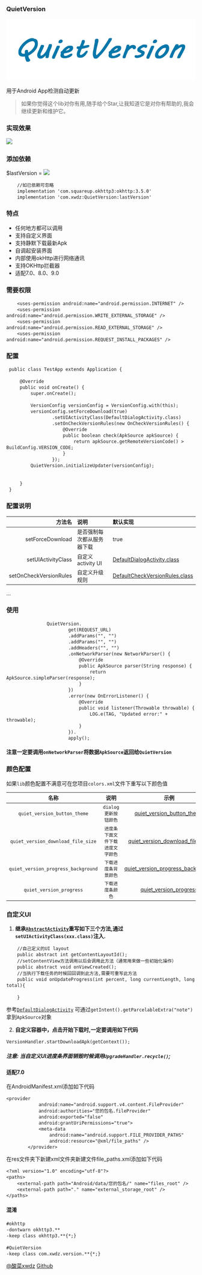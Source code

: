 ### QuietVersion

![logo](./imgs/logo.jpg)

用于Android App检测自动更新

> 如果你觉得这个lib对你有用,随手给个Star,让我知道它是对你有帮助的,我会继续更新和维护它。

### 实现效果
<img src="./imgs/simple.gif" width="200px">

### 添加依赖

$lastVersion = [![](https://jitpack.io/v/xwdz/QuiteVersion.svg)](https://jitpack.io/#xwdz/QuiteVersion)

```
    //如已依赖可忽略
    implementation 'com.squareup.okhttp3:okhttp:3.5.0'
    implementation 'com.xwdz:QuietVersion:lastVersion'
```

### 特点

- 任何地方都可以调用
- 支持自定义界面
- 支持静默下载最新Apk
- 自调起安装界面
- 内部使用okHttp进行网络通讯
- 支持OKHttp拦截器
- 适配7.0、8.0、9.0


### 需要权限
```
    <uses-permission android:name="android.permission.INTERNET" />
    <uses-permission android:name="android.permission.WRITE_EXTERNAL_STORAGE" />
    <uses-permission android:name="android.permission.READ_EXTERNAL_STORAGE" />
    <uses-permission android:name="android.permission.REQUEST_INSTALL_PACKAGES" />
```

### 配置

```
 public class TestApp extends Application {
 
     @Override
     public void onCreate() {
         super.onCreate();
 
         VersionConfig versionConfig = VersionConfig.with(this);
         versionConfig.setForceDownload(true)
                 .setUIActivityClass(DefaultDialogActivity.class)
                 .setOnCheckVersionRules(new OnCheckVersionRules() {
                     @Override
                     public boolean check(ApkSource apkSource) {
                         return apkSource.getRemoteVersionCode() > BuildConfig.VERSION_CODE;
                     }
                 });
         QuietVersion.initializeUpdater(versionConfig);
 
 
     }
 }

```

### 配置说明


|方法名|说明|默认实现|
|---:|:---|:----|
|setForceDownload|是否强制每次都从服务器下载|true|
|setUIActivityClass|自定义activity UI|[DefaultDialogActivity.class](https://github.com/xwdz/QuietVersion/blob/master/lib/src/main/java/com/xwdz/version/ui/DefaultDialogActivity.java)|
|setOnCheckVersionRules|自定义升级规则|[DefaultCheckVersionRules.class](https://github.com/xwdz/QuietVersion/blob/master/lib/src/main/java/com/xwdz/version/core/DefaultCheckVersionRules.java)|

   ...

### 使用

```
               QuietVersion.
                       get(REQUEST_URL)
                       .addParams("", "")
                       .addParams("", "")
                       .addHeaders("", "")
                       .onNetworkParser(new NetworkParser() {
                           @Override
                           public ApkSource parser(String response) {
                               return ApkSource.simpleParser(response);
                           }
                       })
                       .error(new OnErrorListener() {
                           @Override
                           public void listener(Throwable throwable) {
                               LOG.e(TAG, "Updated error:" + throwable);
                           }
                       }).
                       apply();
```

#### 注意一定要调用`onNetworkParser`将数据`ApkSource`返回给`QuietVersion`


### 颜色配置
如果`lib`颜色配置不满意可在您项目`colors.xml`文件下重写以下颜色值

|名称|说明|示例|
|:--:|:--:|:--:|
|`quiet_version_button_theme`|`dialog更新按钮颜色`|[quiet_version_button_theme](https://github.com/xwdz/QuietVersion/blob/master/app/src/main/res/values/colors.xml)|
|`quiet_version_download_file_size`|`进度条下面文件下载进度文字颜色`|[quiet_version_download_file_size](https://github.com/xwdz/QuietVersion/blob/master/app/src/main/res/values/colors.xml)|
|`quiet_version_progress_background`|`下载进度条背景颜色`|[quiet_version_progress_background](https://github.com/xwdz/QuietVersion/blob/master/app/src/main/res/values/colors.xml)|
|`quiet_version_progress`|`下载进度条颜色`|[quiet_version_progress](https://github.com/xwdz/QuietVersion/blob/master/app/src/main/res/values/colors.xml)|




### 自定义UI


1. **继承[`AbstractActivity`](https://github.com/xwdz/QuietVersion/blob/master/lib/src/main/java/com/xwdz/version/ui/AbstractActivity.java)重写如下三个方法,通过`setUIActivityClass(xxx.class)`注入.**

```
    //自己定义的UI layout
    public abstract int getContentLayoutId();
    //setContentView方法调用以后会调用此方法（通常用来做一些初始化操作）
    public abstract void onViewCreated();
    //当执行下载任务的时候回回调到此方法,需要可重写此方法
    public void onUpdateProgress(int percent, long currentLength, long total){
    
    }
```


参考[`DefaultDialogActivity`](https://github.com/xwdz/QuietVersion/blob/master/lib/src/main/java/com/xwdz/version/ui/DefaultDialogActivity.java)
可通过`getIntent().getParcelableExtra("note")`拿到`ApkSource`对象


2. **自定义容器中，点击开始下载时,一定要调用如下代码**

```
VersionHandler.startDownloadApk(getContext());
```

##### 注意: 当自定义UI进度条界面销毁时候调用`UpgradeHandler.recycle()`;

#### 适配7.0

在AndroidManifest.xml添加如下代码

```
<provider
            android:name="android.support.v4.content.FileProvider"
            android:authorities="您的包名.fileProvider"
            android:exported="false"
            android:grantUriPermissions="true">
            <meta-data
                android:name="android.support.FILE_PROVIDER_PATHS"
                android:resource="@xml/file_paths" />
        </provider>
```

在res文件夹下新建xml文件夹新建文件file_paths.xml添加如下代码

```
<?xml version="1.0" encoding="utf-8"?>
<paths>
    <external-path path="Android/data/您的包名/" name="files_root" />
    <external-path path="." name="external_storage_root" />
</paths>
```

#### 混淆

```
#okhttp
-dontwarn okhttp3.**
-keep class okhttp3.**{*;}

#QuietVersion
-keep class com.xwdz.version.**{*;}

```

[@酸菜xwdz](http://huangxingwei.cn)
[Github](https://github.com/xwdz/QuietVersion)

